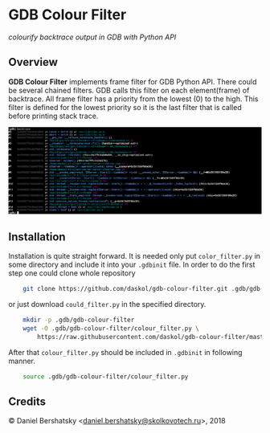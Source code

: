 # GDB Colour Filter

*colourify backtrace output in GDB with Python API*

## Overview

**GDB Colour Filter** implements frame filter for GDB Python API. There could
be several chained filters. GDB calls this filter on each element(frame) of
backtrace. All frame filter has a priority from the lowest (0) to the high.
This filter is defined for the lowest priority so it is the last filter that is
called before printing stack trace.

![Colouring example](docs/example.png)

## Installation

Installation is quite straight forward. It is needed only put `color_filter.py`
in some directory and include it into your `.gdbinit` file. In order to do the first step one could clone whole repository

```bash
    git clone https://github.com/daskol/gdb-colour-filter.git .gdb/gdb-colour-filter
```

or just download `could_filter.py` in the specified directory.

```bash
    mkdir -p .gdb/gdb-colour-filter
    wget -O .gdb/gdb-colour-filter/colour_filter.py \
        https://raw.githubusercontent.com/daskol/gdb-colour-filter/master/colour_filter.py
```

After that `colour_filter.py` should be included in `.gdbinit` in following
manner.

```bash
    source .gdb/gdb-colour-filter/colour_filter.py
```

## Credits

&copy; Daniel Bershatsky \<[daniel.bershatsky@skolkovotech.ru](mailto:daniel.bershatsky@skolkovotech.ru)\>, 2018
